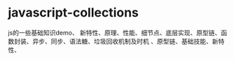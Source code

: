 # javascript-collections
js的一些基础知识demo、
新特性、原理、性能、细节点、底层实现、原型链、函数封装、异步、同步、语法糖、垃圾回收机制及时机
、原型链、基础技能、新特性、
